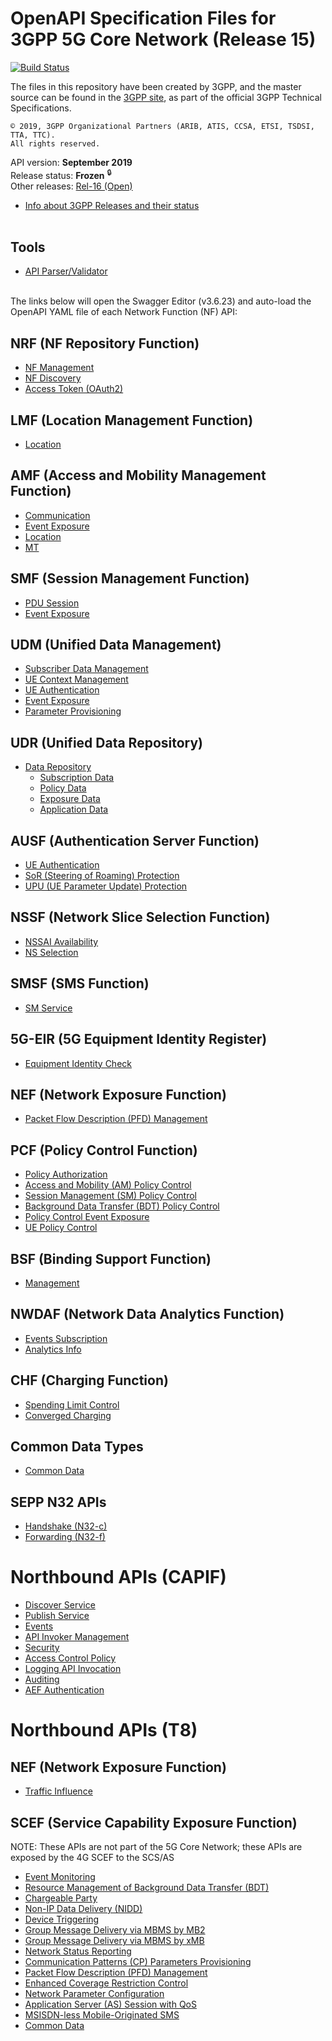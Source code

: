 # OpenAPI Specification Files for 3GPP 5G Core Network (Release 15)

[![Build Status](https://travis-ci.org/shenjian74/5GC_APIs.svg?branch=Rel-15)](https://travis-ci.org/shenjian74/5GC_APIs)

The files in this repository have been created by 3GPP, and the master source can be found in the [3GPP site](http://www.3gpp.org/DynaReport/29-series.htm), as part of the official 3GPP Technical Specifications.
```
© 2019, 3GPP Organizational Partners (ARIB, ATIS, CCSA, ETSI, TSDSI, TTA, TTC).
All rights reserved.
```
API version: **September 2019**<br/>
Release status: **Frozen** <sup>&#x1F512;</sup><br/>
Other releases: [Rel-16 (Open)](https://github.com/shenjian74/5GC_APIs/tree/master)<br/>
- [Info about 3GPP Releases and their status](https://www.3gpp.org/specifications/67-releases)
<br/><br/>

## Tools
* [API Parser/Validator](https://jdegre.github.io/parser.html) 
<br/><br/>

The links below will open the Swagger Editor (v3.6.23) and auto-load the OpenAPI YAML file of each Network Function (NF) API:
<br/>

<!-- APIs -->
## NRF (NF Repository Function)
* [NF Management](https://shenjian74.github.io/5GC_APIs/loader.html?yaml=TS29510_Nnrf_NFManagement.yaml)
* [NF Discovery](https://shenjian74.github.io/5GC_APIs/loader.html?yaml=TS29510_Nnrf_NFDiscovery.yaml)
* [Access Token (OAuth2)](https://shenjian74.github.io/5GC_APIs/loader.html?yaml=TS29510_Nnrf_AccessToken.yaml)
## LMF (Location Management Function)
* [Location](https://shenjian74.github.io/5GC_APIs/loader.html?yaml=TS29572_Nlmf_Location.yaml)
## AMF (Access and Mobility Management Function)
* [Communication](https://shenjian74.github.io/5GC_APIs/loader.html?yaml=TS29518_Namf_Communication.yaml)
* [Event Exposure](https://shenjian74.github.io/5GC_APIs/loader.html?yaml=TS29518_Namf_EventExposure.yaml)
* [Location](https://shenjian74.github.io/5GC_APIs/loader.html?yaml=TS29518_Namf_Location.yaml)
* [MT](https://shenjian74.github.io/5GC_APIs/loader.html?yaml=TS29518_Namf_MT.yaml)
## SMF (Session Management Function)
* [PDU Session](https://shenjian74.github.io/5GC_APIs/loader.html?yaml=TS29502_Nsmf_PDUSession.yaml)
* [Event Exposure](https://shenjian74.github.io/5GC_APIs/loader.html?yaml=TS29508_Nsmf_EventExposure.yaml)
## UDM (Unified Data Management)
* [Subscriber Data Management](https://shenjian74.github.io/5GC_APIs/loader.html?yaml=TS29503_Nudm_SDM.yaml)
* [UE Context Management](https://shenjian74.github.io/5GC_APIs/loader.html?yaml=TS29503_Nudm_UECM.yaml)
* [UE Authentication](https://shenjian74.github.io/5GC_APIs/loader.html?yaml=TS29503_Nudm_UEAU.yaml)
* [Event Exposure](https://shenjian74.github.io/5GC_APIs/loader.html?yaml=TS29503_Nudm_EE.yaml)
* [Parameter Provisioning](https://shenjian74.github.io/5GC_APIs/loader.html?yaml=TS29503_Nudm_PP.yaml)
## UDR (Unified Data Repository)
* [Data Repository](https://shenjian74.github.io/5GC_APIs/loader.html?yaml=TS29504_Nudr_DataRepository.yaml)
  * [Subscription Data](https://shenjian74.github.io/5GC_APIs/loader.html?yaml=TS29505_Subscription_Data.yaml)
  * [Policy Data](https://shenjian74.github.io/5GC_APIs/loader.html?yaml=TS29519_Policy_Data.yaml)
  * [Exposure Data](https://shenjian74.github.io/5GC_APIs/loader.html?yaml=TS29519_Exposure_Data.yaml)
  * [Application Data](https://shenjian74.github.io/5GC_APIs/loader.html?yaml=TS29519_Application_Data.yaml)
## AUSF (Authentication Server Function)
* [UE Authentication](https://shenjian74.github.io/5GC_APIs/loader.html?yaml=TS29509_Nausf_UEAuthentication.yaml)
* [SoR (Steering of Roaming) Protection](https://shenjian74.github.io/5GC_APIs/loader.html?yaml=TS29509_Nausf_SoRProtection.yaml)
* [UPU (UE Parameter Update) Protection](https://shenjian74.github.io/5GC_APIs/loader.html?yaml=TS29509_Nausf_UPUProtection.yaml)
## NSSF (Network Slice Selection Function)
* [NSSAI Availability](https://shenjian74.github.io/5GC_APIs/loader.html?yaml=TS29531_Nnssf_NSSAIAvailability.yaml)
* [NS Selection](https://shenjian74.github.io/5GC_APIs/loader.html?yaml=TS29531_Nnssf_NSSelection.yaml)
## SMSF (SMS Function)
* [SM Service](https://shenjian74.github.io/5GC_APIs/loader.html?yaml=TS29540_Nsmsf_SMService.yaml)
## 5G-EIR (5G Equipment Identity Register)
* [Equipment Identity Check](https://shenjian74.github.io/5GC_APIs/loader.html?yaml=TS29511_N5g-eir_EquipmentIdentityCheck.yaml)
## NEF (Network Exposure Function)
* [Packet Flow Description (PFD) Management](https://shenjian74.github.io/5GC_APIs/loader.html?yaml=TS29551_Nnef_PFDmanagement.yaml)
## PCF (Policy Control Function)
* [Policy Authorization](https://shenjian74.github.io/5GC_APIs/loader.html?yaml=TS29514_Npcf_PolicyAuthorization.yaml)
* [Access and Mobility (AM) Policy Control](https://shenjian74.github.io/5GC_APIs/loader.html?yaml=TS29507_Npcf_AMPolicyControl.yaml)
* [Session Management (SM) Policy Control](https://shenjian74.github.io/5GC_APIs/loader.html?yaml=TS29512_Npcf_SMPolicyControl.yaml)
* [Background Data Transfer (BDT) Policy Control](https://shenjian74.github.io/5GC_APIs/loader.html?yaml=TS29554_Npcf_BDTPolicyControl.yaml)
* [Policy Control Event Exposure](https://shenjian74.github.io/5GC_APIs/loader.html?yaml=TS29523_Npcf_EventExposure.yaml)
* [UE Policy Control](https://shenjian74.github.io/5GC_APIs/loader.html?yaml=TS29525_Npcf_UEPolicyControl.yaml)
## BSF (Binding Support Function)
* [Management](https://shenjian74.github.io/5GC_APIs/loader.html?yaml=TS29521_Nbsf_Management.yaml)
## NWDAF (Network Data Analytics Function)
* [Events Subscription](https://shenjian74.github.io/5GC_APIs/loader.html?yaml=TS29520_Nnwdaf_EventsSubscription.yaml)
* [Analytics Info](https://shenjian74.github.io/5GC_APIs/loader.html?yaml=TS29520_Nnwdaf_AnalyticsInfo.yaml)
## CHF (Charging Function)
* [Spending Limit Control](https://shenjian74.github.io/5GC_APIs/loader.html?yaml=TS29594_Nchf_SpendingLimitControl.yaml)
* [Converged Charging](https://shenjian74.github.io/5GC_APIs/loader.html?yaml=TS32291_Nchf_ConvergedCharging.yaml)
## Common Data Types
* [Common Data](https://shenjian74.github.io/5GC_APIs/loader.html?yaml=TS29571_CommonData.yaml)
## SEPP N32 APIs
* [Handshake (N32-c)](https://shenjian74.github.io/5GC_APIs/loader.html?yaml=TS29573_N32_Handshake.yaml)
* [Forwarding (N32-f)](https://shenjian74.github.io/5GC_APIs/loader.html?yaml=TS29573_JOSEProtectedMessageForwarding.yaml)

# Northbound APIs (CAPIF)
* [Discover Service](https://shenjian74.github.io/5GC_APIs/loader.html?yaml=TS29222_CAPIF_Discover_Service_API.yaml)
* [Publish Service](https://shenjian74.github.io/5GC_APIs/loader.html?yaml=TS29222_CAPIF_Publish_Service_API.yaml)
* [Events](https://shenjian74.github.io/5GC_APIs/loader.html?yaml=TS29222_CAPIF_Events_API.yaml)
* [API Invoker Management](https://shenjian74.github.io/5GC_APIs/loader.html?yaml=TS29222_CAPIF_API_Invoker_Management_API.yaml)
* [Security](https://shenjian74.github.io/5GC_APIs/loader.html?yaml=TS29222_CAPIF_Security_API.yaml)
* [Access Control Policy](https://shenjian74.github.io/5GC_APIs/loader.html?yaml=TS29222_CAPIF_Access_Control_Policy_API.yaml)
* [Logging API Invocation](https://shenjian74.github.io/5GC_APIs/loader.html?yaml=TS29222_CAPIF_Logging_API_Invocation_API.yaml)
* [Auditing](https://shenjian74.github.io/5GC_APIs/loader.html?yaml=TS29222_CAPIF_Auditing_API.yaml)
* [AEF Authentication](https://shenjian74.github.io/5GC_APIs/loader.html?yaml=TS29222_AEF_Security_API.yaml)

# Northbound APIs (T8)
## NEF (Network Exposure Function)
* [Traffic Influence](https://shenjian74.github.io/5GC_APIs/loader.html?yaml=TS29522_TrafficInfluence.yaml)
## SCEF (Service Capability Exposure Function)
NOTE: These APIs are not part of the 5G Core Network; these APIs are exposed by the 4G SCEF to the SCS/AS
* [Event Monitoring](https://shenjian74.github.io/5GC_APIs/loader.html?yaml=TS29122_MonitoringEvent.yaml)
* [Resource Management of Background Data Transfer (BDT)](https://shenjian74.github.io/5GC_APIs/loader.html?yaml=TS29122_ResourceManagementOfBdt.yaml)
* [Chargeable Party](https://shenjian74.github.io/5GC_APIs/loader.html?yaml=TS29122_ChargeableParty.yaml)
* [Non-IP Data Delivery (NIDD)](https://shenjian74.github.io/5GC_APIs/loader.html?yaml=TS29122_NIDD.yaml)
* [Device Triggering](https://shenjian74.github.io/5GC_APIs/loader.html?yaml=TS29122_DeviceTriggering.yaml)
* [Group Message Delivery via MBMS by MB2](https://shenjian74.github.io/5GC_APIs/loader.html?yaml=TS29122_GMDviaMBMSbyMB2.yaml)
* [Group Message Delivery via MBMS by xMB](https://shenjian74.github.io/5GC_APIs/loader.html?yaml=TS29122_GMDviaMBMSbyxMB.yaml)
* [Network Status Reporting](https://shenjian74.github.io/5GC_APIs/loader.html?yaml=TS29122_ReportingNetworkStatus.yaml)
* [Communication Patterns (CP) Parameters Provisioning](https://shenjian74.github.io/5GC_APIs/loader.html?yaml=TS29122_CpProvisioning.yaml)
* [Packet Flow Description (PFD) Management](https://shenjian74.github.io/5GC_APIs/loader.html?yaml=TS29122_PfdManagement.yaml)
* [Enhanced Coverage Restriction Control](https://shenjian74.github.io/5GC_APIs/loader.html?yaml=TS29122_ECRControl.yaml)
* [Network Parameter Configuration](https://shenjian74.github.io/5GC_APIs/loader.html?yaml=TS29122_NpConfiguration.yaml)
* [Application Server (AS) Session with QoS](https://shenjian74.github.io/5GC_APIs/loader.html?yaml=TS29122_AsSessionWithQoS.yaml)
* [MSISDN-less Mobile-Originated SMS](https://shenjian74.github.io/5GC_APIs/loader.html?yaml=TS29122_MsisdnLessMoSms.yaml)
* [Common Data](https://shenjian74.github.io/5GC_APIs/loader.html?yaml=TS29122_CommonData.yaml)
